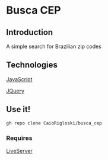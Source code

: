 # Busca CEP

## Introduction
A simple search for Brazilian zip codes

## Technologies
[JavaScript](https://www.javascript.com/)

[JQuery](https://jquery.com/)

## Use it!
`gh repo clone CaioRigloski/busca_cep`
### Requires
 [LiveServer](https://marketplace.visualstudio.com/items?itemName=ritwickdey.LiveServer)




